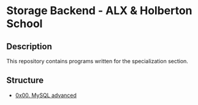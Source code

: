 # Storage Backend - ALX & Holberton School

## Description
This repository contains programs written for the specialization section.


## Structure


* [0x00. MySQL advanced](./0x00-MySQL_Advanced/)